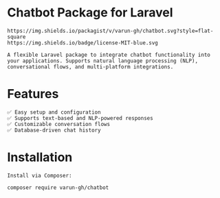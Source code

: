 # Chatbot Package for Laravel
    https://img.shields.io/packagist/v/varun-gh/chatbot.svg?style=flat-square
    https://img.shields.io/badge/license-MIT-blue.svg

    A flexible Laravel package to integrate chatbot functionality into your applications. Supports natural language processing (NLP), conversational flows, and multi-platform integrations.

# Features

    ✅ Easy setup and configuration
    ✅ Supports text-based and NLP-powered responses
    ✅ Customizable conversation flows
    ✅ Database-driven chat history
    
# Installation
    Install via Composer:

    composer require varun-gh/chatbot


